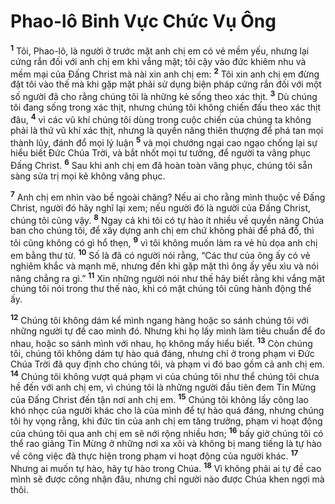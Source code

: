 # Phao-lô Binh Vực Chức Vụ Ông
<sup><b>1</b></sup> Tôi, Phao-lô, là người ở trước mặt anh chị em có vẻ mềm yếu, nhưng lại cứng rắn đối với anh chị em khi vắng mặt; tôi cậy vào đức khiêm nhu và mềm mại của Ðấng Christ mà nài xin anh chị em: <sup><b>2</b></sup> Tôi xin anh chị em đừng đặt tôi vào thế mà khi gặp mặt phải sử dụng biện pháp cứng rắn đối với một số người đã cho rằng chúng tôi là những kẻ sống theo xác thịt. <sup><b>3</b></sup> Dù chúng tôi đang sống trong xác thịt, nhưng chúng tôi không chiến đấu theo xác thịt đâu, <sup><b>4</b></sup> vì các vũ khí chúng tôi dùng trong cuộc chiến của chúng ta không phải là thứ vũ khí xác thịt, nhưng là quyền năng thiên thượng để phá tan mọi thành lũy, đánh đổ mọi lý luận <sup><b>5</b></sup> và mọi chướng ngại cao ngạo chống lại sự hiểu biết Ðức Chúa Trời, và bắt nhốt mọi tư tưởng, để người ta vâng phục Ðấng Christ. <sup><b>6</b></sup> Sau khi anh chị em đã hoàn toàn vâng phục, chúng tôi sẵn sàng sửa trị mọi kẻ không vâng phục.

<sup><b>7</b></sup> Anh chị em nhìn vào bề ngoài chăng? Nếu ai cho rằng mình thuộc về Ðấng Christ, người đó hãy nghĩ lại xem; nếu người đó là người của Ðấng Christ, chúng tôi cũng vậy. <sup><b>8</b></sup> Ngay cả khi tôi có tự hào ít nhiều về quyền năng Chúa ban cho chúng tôi, để xây dựng anh chị em chứ không phải để phá đổ, thì tôi cũng không có gì hổ thẹn, <sup><b>9</b></sup> vì tôi không muốn làm ra vẻ hù dọa anh chị em bằng thư từ. <sup><b>10</b></sup> Số là đã có người nói rằng, “Các thư của ông ấy có vẻ nghiêm khắc và mạnh mẽ, nhưng đến khi gặp mặt thì ông ấy yếu xìu và nói năng chẳng ra gì.” <sup><b>11</b></sup> Xin những người nói như thế hãy biết rằng khi vắng mặt chúng tôi nói trong thư thế nào, khi có mặt chúng tôi cũng hành động thể ấy.

<sup><b>12</b></sup> Chúng tôi không dám kể mình ngang hàng hoặc so sánh chúng tôi với những người tự đề cao mình đó. Nhưng khi họ lấy mình làm tiêu chuẩn để đo nhau, hoặc so sánh mình với nhau, họ không mấy hiểu biết. <sup><b>13</b></sup> Còn chúng tôi, chúng tôi không dám tự hào quá đáng, nhưng chỉ ở trong phạm vi Ðức Chúa Trời đã quy định cho chúng tôi, và phạm vi đó bao gồm cả anh chị em. <sup><b>14</b></sup> Chúng tôi không vượt quá phạm vi của chúng tôi như thể chúng tôi chưa hề đến với anh chị em, vì chúng tôi là những người đầu tiên đem Tin Mừng của Ðấng Christ đến tận nơi anh chị em. <sup><b>15</b></sup> Chúng tôi không lấy công lao khó nhọc của người khác cho là của mình để tự hào quá đáng, nhưng chúng tôi hy vọng rằng, khi đức tin của anh chị em tăng trưởng, phạm vi hoạt động của chúng tôi qua anh chị em sẽ nới rộng nhiều hơn; <sup><b>16</b></sup> bấy giờ chúng tôi có thể rao giảng Tin Mừng ở những nơi xa xôi và không bị mang tiếng là tự hào về công việc đã thực hiện trong phạm vi hoạt động của người khác. <sup><b>17</b></sup> Nhưng ai muốn tự hào, hãy tự hào trong Chúa. <sup><b>18</b></sup> Vì không phải ai tự đề cao mình sẽ được công nhận đâu, nhưng chỉ người nào được Chúa khen ngợi mà thôi.